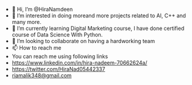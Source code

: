 - 👋 Hi, I’m @HiraNamdeen
- 👀 I’m interested in doing moreand more projects related to AI, C++ and many more.
- 🌱 I’m currently learning Digital Marketing course, I have done certified course of  Data Science With Python.  
- 💞️ I’m looking to collaborate on having a hardworking team 
- 📫 How to reach me 
- You can reach me using following links
- https://www.linkedin.com/in/hira-nadeem-70662624a/
- https://twitter.com/HiraNad05442337
- riamalik348@gmail.com

<!---
HiraNamdeen is a ✨ special ✨ repository because its `README.md` (this file) appears on your GitHub profile.
You can click the Preview link to take a look at your changes.
--->
